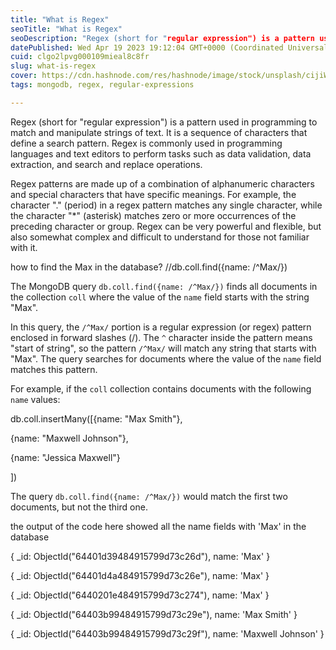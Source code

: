 ```yaml
---
title: "What is Regex"
seoTitle: "What is Regex"
seoDescription: "Regex (short for "regular expression") is a pattern used in programming to match and manipulate strings of text. It is a sequence of characters that define"
datePublished: Wed Apr 19 2023 19:12:04 GMT+0000 (Coordinated Universal Time)
cuid: clgo2lpvg000109mieal8c8fr
slug: what-is-regex
cover: https://cdn.hashnode.com/res/hashnode/image/stock/unsplash/cijiWIwsMB8/upload/25fcf759feab03c5945f854791ae5d35.jpeg
tags: mongodb, regex, regular-expressions

---
```


Regex (short for "regular expression") is a pattern used in programming to match and manipulate strings of text. It is a sequence of characters that define a search pattern. Regex is commonly used in programming languages and text editors to perform tasks such as data validation, data extraction, and search and replace operations.

Regex patterns are made up of a combination of alphanumeric characters and special characters that have specific meanings. For example, the character "." (period) in a regex pattern matches any single character, while the character "\*" (asterisk) matches zero or more occurrences of the preceding character or group. Regex can be very powerful and flexible, but also somewhat complex and difficult to understand for those not familiar with it.

how to find the Max in the database? //db.coll.find({name: /^Max/})

The MongoDB query `db.coll.find({name: /^Max/})` finds all documents in the collection `coll` where the value of the `name` field starts with the string "Max".

In this query, the `/^Max/` portion is a regular expression (or regex) pattern enclosed in forward slashes (/). The `^` character inside the pattern means "start of string", so the pattern `/^Max/` will match any string that starts with "Max". The query searches for documents where the value of the `name` field matches this pattern.

For example, if the `coll` collection contains documents with the following `name` values:

db.coll.insertMany(\[{name: "Max Smith"},

{name: "Maxwell Johnson"},

{name: "Jessica Maxwell"}

\])

The query `db.coll.find({name: /^Max/})` would match the first two documents, but not the third one.

the output of the code here showed all the name fields with 'Max' in the database

{ \_id: ObjectId("64401d39484915799d73c26d"), name: 'Max' }

{ \_id: ObjectId("64401d4a484915799d73c26e"), name: 'Max' }

{ \_id: ObjectId("6440201e484915799d73c274"), name: 'Max' }

{ \_id: ObjectId("64403b99484915799d73c29e"), name: 'Max Smith' }

{ \_id: ObjectId("64403b99484915799d73c29f"), name: 'Maxwell Johnson' }